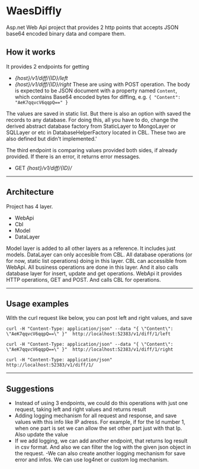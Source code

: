 # WaesDiffly
Asp.net Web Api project that provides 2 http points that accepts JSON base64 encoded binary data and compare them.


How it works
----------
It provides 2 endpoints for getting
 - _{host}/v1/diff/{ID}/left_
 - _{host}/v1/diff/{ID}/right_
 These are using with POST operation. The body is expected to be JSON document with a property named `Content`, which contains Base64 encoded bytes for diffing, e.g. `{ "Content": "AeK7qqvcV6qqpQ==" }`
 

 The values are saved in static list. But there is also an option with saved the records to any database. For doing this, all you have to do, change the derived abstract database
 factory from StaticLayer to MongoLayer or SQLLayer or etc in DatabaseHelperFactory located in CBL. These two are also defined but didn't implemented.'

The third endpoint is comparing values provided both sides, if already provided. If there is an error, it returns error messages.
 - GET _{host}/v1/diff/{ID}/_

----------

Architecture
-------------

Project has 4 layer. 
 - WebApi
 - Cbl
 - Model
 - DataLayer

 Model layer is added to all other layers as a reference. It includes just models.
 DataLayer can only accesible from CBL. All database operations (or for now, static list operations)  doing in this layer.
 CBL can accessible from WebApi. All business operations are done in this layer. And it also calls database layer for insert, update and get operations.
 WebApi it provides HTTP operations, GET and POST. And calls CBL for operations. 

----------

Usage examples
-------------

With the curl request like below, you can post left and right values, and save 

	curl -H "Content-Type: application/json" --data "{ \"Content\": \"AeK7qqvcV6qqpQ==\" }"  http://localhost:52383/v1/diff/1/left
    
	curl -H "Content-Type: application/json" --data "{ \"Content\": \"AeK7qqvcV6qqpQ==\" }"  http://localhost:52383/v1/diff/1/right
    
	curl -H "Content-Type: application/json" http://localhost:52383/v1/diff/1/


	
----------

Suggestions
-------------

 - Instead of using 3 endpoints, we could do this operations with just one request, taking left and right values and returns result
 - Adding logging mechanism for all request and response, and save values with this info like IP adress. For example, if for the Id number 1, 
 when one part is set we can allow the set other part just with that Ip. Also update the value
 - If we add logging, we can add another endpoint, that returns log result in csv format. And also we can filter the log with the given json object in the request.
 -We can also create another logging mechanism for save error and infos. We can use log4net or custom log mechanism.






